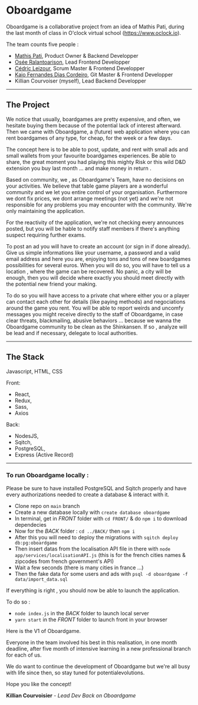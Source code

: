 <!-- Hey désolé je voulais t'envoyer tout ça hier mais j'ai pas pu

faut déjà commencer par installer postgres et sqitch sur ton ordi

ensuite `
createdb oboardgame

tu te places dans le dossier back et tu fais sqitch deploy db:pg:oboardgame

tu insères les données de l'API node app/services/localisationAPI.js

ensuite les données de base psql -d oboardgame -f data/import_data.sql

c'est ce qu'on faisait sur la VM. Après j'ai déjà essayé une fois de faire tourner le projet sur mon pc mais j'ai rencontré une erreur avec postgres et j'ai jamais eu le courage de vraiment chercher c'était quoi le problème :sueur_et_sourire:

j'espère que ça marchera pour toi, sinon dis moi si t'as une erreur j'essaierai de t'aider -->

# Oboardgame

Oboardgame is a collaborative project from an idea of Mathis Pati, during the last month of class in O'clock virtual school (https://www.oclock.io).

The team counts five people :
+ [Mathis Pati](https://github.com/Mathis-web), Product Owner & Backend Developper
+ [Osée Ralantoarison](https://github.com/oralanto), Lead Frontend Developper
+ [Cédric Leizour](https://github.com/CedricLeizour), Scrum Master & Frontend Developper
+ [Kaio Fernandes Dias Cordeiro](https://github.com/KaioFernandes), Git Master & Frontend Developper
+ Killian Courvoiser (myself), Lead Backend Developper

_____________________________________________________________

## **The Project**

We notice that usually, boardgames are pretty expensive, and often, we hesitate buying them because of the potential lack of interest afterward. Then we came with Oboardgame, a (future) web application where you can rent boardgames of any type, for cheap, for the week or a few days.

The concept here is to be able to post, update, and rent with small ads and small wallets from your favourite boardgames experiences. Be able to share, the great moment you had playing this mighty Risk or this wild D&D extension you buy last month ... and make money in return . 

Based on community, we , as Oboardgame's Team, have no decisions on your activities. We believe that table game players are a wonderful community and we let you entire control of your organisation. Furthermore we dont fix prices, we dont arrange meetings (not yet) and we're not responsible for any problems you may encounter with the community. We're  only maintaining the application.

For the reactivity of the application, we're not checking every announces posted, but you will be hable to notify staff members if there's anything suspect requiring further exams.

To post an ad you will have to create an account (or sign in if done already). Give us simple informations like your username, a password and a valid email address and here you are, enjoying tons and tons of new boardgames possibilities for several euros. 
When you will do so, you will have to tell us a location , where the game can be recovered. No panic, a city will be enough, then you will decide where exactly you should meet directly with the potential new friend your making.

To do so you will have access to a private chat where either you or a player can contact each other for details (like paying methods) and negociations around the game you rent.
You will be able to report weirds and uncomfy messages you might receive directly to the staff of Oboardgame, in case clear threats, blackmailing, abusive behaviors ... because we wanna the Oboardgame community to be clean as the Shinkansen. If so , analyze will be lead and if necessary, delegate to local authorities.
_____________________________________________________________

## **The Stack**

Javascript, HTML, CSS

Front:
+ React,
+ Redux, 
+ Sass,
+ Axios

Back:
+ NodesJS,
+ Sqitch,
+ PostgreSQL,
+ Express (Active Record)

_____________________________________________________________

### To run Oboardgame locally :

Please be sure to have installed PostgreSQL and Sqitch properly and have every authorizations needed to create a database & interact with it.

* Clone repo on `main` branch
* Create a new database locally with `create database oboardgame`
* In terminal, get in _FRONT_ folder with `cd FRONT/`  & do `npm i` to download dependecies
* Now for the _BACK_ folder : `cd ../BACK/` then `npm i`
* After this you will need to deploy the migrations with `sqitch deploy db:pg:oboardgame`
* Then insert datas from the localisation API file in there with `node app/services/localisationAPI.js` (this is for the french cities names & zipcodes from french government's API)
* Wait a few seconds (there is many cities in france ...)
* Then the fake data for some users and ads with `psql -d oboardgame -f data/import_data.sql`

If everything is right , you should now be able to launch the application.

To do so : 

* `node index.js` in the _BACK_ folder to launch local server
* `yarn start` in the _FRONT_ folder to launch front in your browser

Here is the V1 of Oboardgame.

Everyone in the team involved his best in this realisation, in one month deadline, after five month of intensive learning in a new professional branch for each of us.

We do want to continue the development of Oboardgame but we're all busy with life since then, so stay tuned for potentialevolutions.

Hope you like the concept!

__Killian Courvoisier__ - *Lead Dev Back on Oboardgame*
